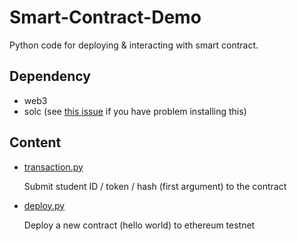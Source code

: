 # Smart-Contract-Demo

Python code for deploying &amp; interacting with smart contract.


## Dependency

- web3
- solc (see [this issue](https://github.com/ethereum/py-solc/issues/61) if you have problem installing this)



## Content

- [transaction.py](transaction.py)
	
    Submit student ID / token / hash (first argument) to the contract
    
- [deploy.py](deploy.py)

	Deploy a new contract (hello world) to ethereum testnet


